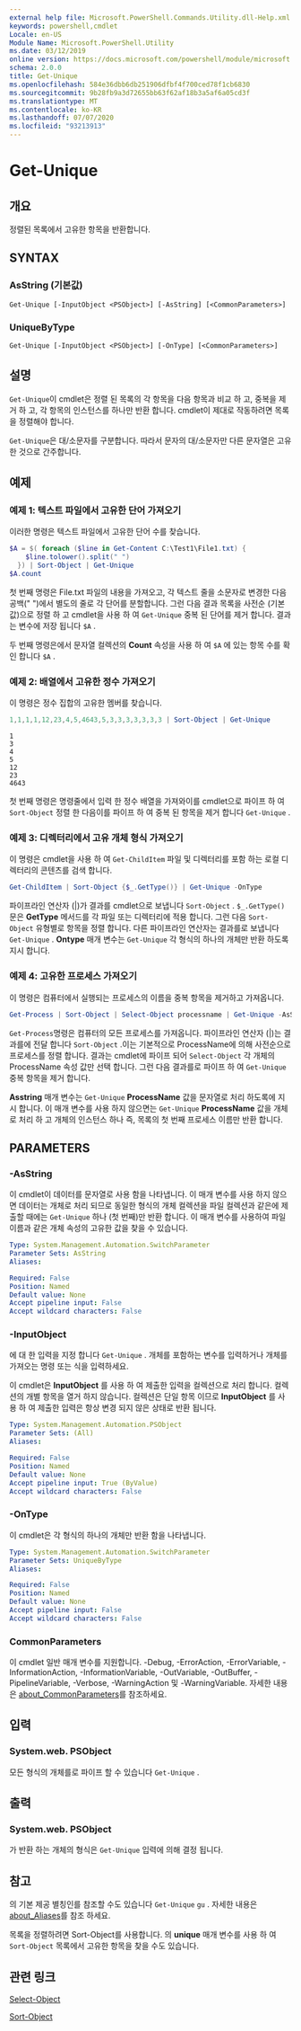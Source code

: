 ```yaml
---
external help file: Microsoft.PowerShell.Commands.Utility.dll-Help.xml
keywords: powershell,cmdlet
Locale: en-US
Module Name: Microsoft.PowerShell.Utility
ms.date: 03/12/2019
online version: https://docs.microsoft.com/powershell/module/microsoft.powershell.utility/get-unique?view=powershell-5.1&WT.mc_id=ps-gethelp
schema: 2.0.0
title: Get-Unique
ms.openlocfilehash: 584e36dbb6db251906dfbf4f700ced78f1cb6830
ms.sourcegitcommit: 9b28fb9a3d72655bb63f62af18b3a5af6a05cd3f
ms.translationtype: MT
ms.contentlocale: ko-KR
ms.lasthandoff: 07/07/2020
ms.locfileid: "93213913"
---
```

# Get-Unique

## 개요
정렬된 목록에서 고유한 항목을 반환합니다.

## SYNTAX

### AsString (기본값)

```
Get-Unique [-InputObject <PSObject>] [-AsString] [<CommonParameters>]
```

### UniqueByType

```
Get-Unique [-InputObject <PSObject>] [-OnType] [<CommonParameters>]
```

## 설명

`Get-Unique`이 cmdlet은 정렬 된 목록의 각 항목을 다음 항목과 비교 하 고, 중복을 제거 하 고, 각 항목의 인스턴스를 하나만 반환 합니다. cmdlet이 제대로 작동하려면 목록을 정렬해야 합니다.

`Get-Unique`은 대/소문자를 구분합니다. 따라서 문자의 대/소문자만 다른 문자열은 고유한 것으로 간주합니다.

## 예제

### 예제 1: 텍스트 파일에서 고유한 단어 가져오기

이러한 명령은 텍스트 파일에서 고유한 단어 수를 찾습니다.

```powershell
$A = $( foreach ($line in Get-Content C:\Test1\File1.txt) {
    $line.tolower().split(" ")
  }) | Sort-Object | Get-Unique
$A.count
```

첫 번째 명령은 File.txt 파일의 내용을 가져오고, 각 텍스트 줄을 소문자로 변경한 다음 공백(" ")에서 별도의 줄로 각 단어를 분할합니다. 그런 다음 결과 목록을 사전순 (기본값)으로 정렬 하 고 cmdlet을 사용 하 여 `Get-Unique` 중복 된 단어를 제거 합니다. 결과는 변수에 저장 됩니다 `$A` .

두 번째 명령은에서 문자열 컬렉션의 **Count** 속성을 사용 하 여 `$A` 에 있는 항목 수를 확인 합니다 `$A` .

### 예제 2: 배열에서 고유한 정수 가져오기

이 명령은 정수 집합의 고유한 멤버를 찾습니다.

```powershell
1,1,1,1,12,23,4,5,4643,5,3,3,3,3,3,3,3 | Sort-Object | Get-Unique
```

```Output
1
3
4
5
12
23
4643
```

첫 번째 명령은 명령줄에서 입력 한 정수 배열을 가져와이를 cmdlet으로 파이프 하 여 `Sort-Object` 정렬 한 다음이를 파이프 하 여 중복 된 항목을 제거 합니다 `Get-Unique` .

### 예제 3: 디렉터리에서 고유 개체 형식 가져오기

이 명령은 cmdlet을 사용 하 여 `Get-ChildItem` 파일 및 디렉터리를 포함 하는 로컬 디렉터리의 콘텐츠를 검색 합니다.

```powershell
Get-ChildItem | Sort-Object {$_.GetType()} | Get-Unique -OnType
```

파이프라인 연산자 (|)가 결과를 cmdlet으로 보냅니다 `Sort-Object` . `$_.GetType()`문은 **GetType** 메서드를 각 파일 또는 디렉터리에 적용 합니다. 그런 다음 `Sort-Object` 유형별로 항목을 정렬 합니다. 다른 파이프라인 연산자는 결과를로 보냅니다 `Get-Unique` . **Ontype** 매개 변수는 `Get-Unique` 각 형식의 하나의 개체만 반환 하도록 지시 합니다.

### 예제 4: 고유한 프로세스 가져오기

이 명령은 컴퓨터에서 실행되는 프로세스의 이름을 중복 항목을 제거하고 가져옵니다.

```powershell
Get-Process | Sort-Object | Select-Object processname | Get-Unique -AsString
```

`Get-Process`명령은 컴퓨터의 모든 프로세스를 가져옵니다. 파이프라인 연산자 (|)는 결과를에 전달 합니다 `Sort-Object` .이는 기본적으로 ProcessName에 의해 사전순으로 프로세스를 정렬 합니다. 결과는 cmdlet에 파이프 되어 `Select-Object` 각 개체의 ProcessName 속성 값만 선택 합니다. 그런 다음 결과를로 파이프 하 여 `Get-Unique` 중복 항목을 제거 합니다.

**Asstring** 매개 변수는 `Get-Unique` **ProcessName** 값을 문자열로 처리 하도록에 지시 합니다.
이 매개 변수를 사용 하지 않으면는 `Get-Unique` **ProcessName** 값을 개체로 처리 하 고 개체의 인스턴스 하나 즉, 목록의 첫 번째 프로세스 이름만 반환 합니다.

## PARAMETERS

### -AsString

이 cmdlet이 데이터를 문자열로 사용 함을 나타냅니다. 이 매개 변수를 사용 하지 않으면 데이터는 개체로 처리 되므로 동일한 형식의 개체 컬렉션을 파일 컬렉션과 같은에 제출할 때에는 `Get-Unique` 하나 (첫 번째)만 반환 합니다. 이 매개 변수를 사용하여 파일 이름과 같은 개체 속성의 고유한 값을 찾을 수 있습니다.

```yaml
Type: System.Management.Automation.SwitchParameter
Parameter Sets: AsString
Aliases:

Required: False
Position: Named
Default value: None
Accept pipeline input: False
Accept wildcard characters: False
```

### -InputObject

에 대 한 입력을 지정 합니다 `Get-Unique` . 개체를 포함하는 변수를 입력하거나 개체를 가져오는 명령 또는 식을 입력하세요.

이 cmdlet은 **InputObject** 를 사용 하 여 제출한 입력을 컬렉션으로 처리 합니다. 컬렉션의 개별 항목을 열거 하지 않습니다. 컬렉션은 단일 항목 이므로 **InputObject** 를 사용 하 여 제출한 입력은 항상 변경 되지 않은 상태로 반환 됩니다.

```yaml
Type: System.Management.Automation.PSObject
Parameter Sets: (All)
Aliases:

Required: False
Position: Named
Default value: None
Accept pipeline input: True (ByValue)
Accept wildcard characters: False
```

### -OnType

이 cmdlet은 각 형식의 하나의 개체만 반환 함을 나타냅니다.

```yaml
Type: System.Management.Automation.SwitchParameter
Parameter Sets: UniqueByType
Aliases:

Required: False
Position: Named
Default value: None
Accept pipeline input: False
Accept wildcard characters: False
```

### CommonParameters

이 cmdlet 일반 매개 변수를 지원합니다. -Debug, -ErrorAction, -ErrorVariable, -InformationAction, -InformationVariable, -OutVariable, -OutBuffer, -PipelineVariable, -Verbose, -WarningAction 및 -WarningVariable. 자세한 내용은 [about_CommonParameters](https://go.microsoft.com/fwlink/?LinkID=113216)를 참조하세요.

## 입력

### System.web. PSObject

모든 형식의 개체를로 파이프 할 수 있습니다 `Get-Unique` .

## 출력

### System.web. PSObject

가 반환 하는 개체의 형식은 `Get-Unique` 입력에 의해 결정 됩니다.

## 참고

의 기본 제공 별칭인를 참조할 수도 있습니다 `Get-Unique` `gu` . 자세한 내용은 [about_Aliases](../Microsoft.PowerShell.Core/About/about_Aliases.md)를 참조 하세요.

목록을 정렬하려면 Sort-Object를 사용합니다. 의 **unique** 매개 변수를 사용 하 여 `Sort-Object` 목록에서 고유한 항목을 찾을 수도 있습니다.

## 관련 링크

[Select-Object](Select-Object.md)

[Sort-Object](Sort-Object.md)
